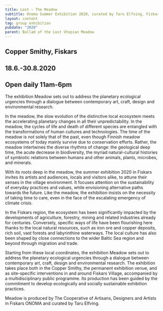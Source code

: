 ```yaml
---
title: Lost ~ The Meadow
subtitle: Onoma Summer Exhibition 2020, curated by Taru Elfving, Fiskars Village
layout: content
tag: group exhibition
pubdate: "2020"
parent: Ballad of the Lost Utopian Meadow
---
```

## Copper Smithy, Fiskars 

## 18.6.-30.8.2020 

## Open daily 11am-6pm



The exhibition Meadow sets out to address the planetary ecological urgencies through a dialogue between contemporary art, craft, design and environmental research.

In the meadow, the slow evolution of the distinctive local ecosystem meets the accelerating planetary changes in all their unpredictability. In the meadow, the cycles of life and death of different species are entangled with the transformations of human cultures and technologies. The time of the meadow is not solely that of the past, even though Finnish meadow ecosystems of today mainly survive due to conservation efforts. Rather, the meadow intertwines the diverse rhythms of change: the geological deep time, the acute decrease in biodiversity, the myriad natural-cultural histories of symbiotic relations between humans and other animals, plants, microbes, and minerals.

With its roots deep in the meadow, the summer exhibition 2020 in Fiskars invites its artists and audiences, locals and visitors alike, to attune their senses in the village environment. It focuses attention on the sustainability of everyday practices and values, while envisioning alternative paths towards the future. Like the meadow, the exhibition insists on the necessity of taking time to care, even in the face of the escalating emergency of climate crisis.

In the Fiskars region, the ecosystem has been significantly impacted by the developments of agriculture, forestry, mining and related industries already for centuries. Conversely, specific ways of life have been flourishing here thanks to the local natural resources, such as iron ore and copper deposits, rich soil, vast forests and labyrinthine waterways. The local culture has also been shaped by close connections to the wider Baltic Sea region and beyond through migration and trade.

Starting from these local coordinates, the exhibition Meadow sets out to address the planetary ecological urgencies through a dialogue between contemporary art, craft, design and environmental research. The exhibition takes place both in the Copper Smithy, the permanent exhibition venue, and as site-specific interventions in and around Fiskars Village, accompanied by a multidisciplinary public programme. Its production has been guided by the commitment to develop ecologically and socially sustainable exhibition practices.

Meadow is produced by The Cooperative of Artisans, Designers and Artists in Fiskars ONOMA and curated by Taru Elfving.